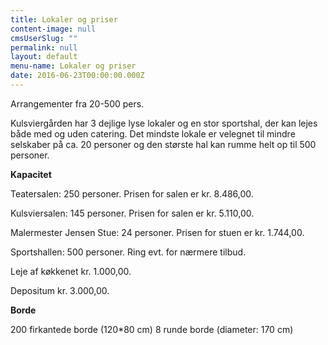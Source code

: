 ```yaml
---
title: Lokaler og priser
content-image: null
cmsUserSlug: ""
permalink: null
layout: default
menu-name: Lokaler og priser
date: 2016-06-23T00:00:00.000Z
---
```


Arrangementer fra 20-500 pers. 

Kulsviergården har 3 dejlige lyse lokaler og en stor sportshal, der kan lejes både med og uden catering. Det mindste lokale er velegnet til mindre selskaber på ca. 20 personer og den største hal kan rumme helt op til 500 personer.

**Kapacitet**

Teatersalen: 250 personer. Prisen for salen er kr. 8.486,00.

Kulsviersalen: 145 personer. Prisen for salen er kr. 5.110,00.

Malermester Jensen Stue: 24 personer. Prisen for stuen er kr. 1.744,00.

Sportshallen: 500 personer. Ring evt. for nærmere tilbud.

Leje af køkkenet kr. 1.000,00. 

Depositum kr. 3.000,00.

**Borde**

200 firkantede borde (120*80 cm)
8 runde borde (diameter: 170 cm)


